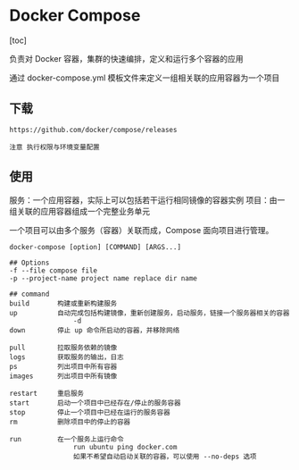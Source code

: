 # Docker Compose

[toc]

负责对 Docker 容器，集群的快速编排，定义和运行多个容器的应用

通过 docker-compose.yml 模板文件来定义一组相关联的应用容器为一个项目

## 下载

```text
https://github.com/docker/compose/releases

注意 执行权限与环境变量配置
```

## 使用

服务：一个应用容器，实际上可以包括若干运行相同镜像的容器实例
项目：由一组关联的应用容器组成一个完整业务单元

一个项目可以由多个服务（容器）关联而成，Compose 面向项目进行管理。

```text
docker-compose [option] [COMMAND] [ARGS...]

## Options
-f --file compose file
-p --project-name project name replace dir name

## command
build       构建或重新构建服务
up          自动完成包括构建镜像，重新创建服务，启动服务，链接一个服务器相关的容器
                -d
down        停止 up 命令所启动的容器，并移除网络

pull        拉取服务依赖的镜像
logs        获取服务的输出，日志
ps          列出项目中所有容器
images      列出项目中所有镜像

restart     重启服务
start       启动一个项目中已经存在/停止的服务容器
stop        停止一个项目中已经在运行的服务容器
rm          删除项目中的停止的容器

run         在一个服务上运行命令
                run ubuntu ping docker.com
                如果不希望自动启动关联的容器，可以使用 --no-deps 选项
```
